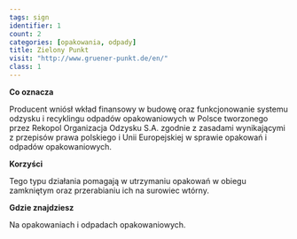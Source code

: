 ```yaml
---
tags: sign
identifier: 1
count: 2
categories: [opakowania, odpady]
title: Zielony Punkt
visit: "http://www.gruener-punkt.de/en/"
class: 1
---
```

**Co oznacza**

Producent wniósł wkład finansowy w budowę oraz funkcjonowanie systemu odzysku i recyklingu odpadów opakowaniowych w Polsce tworzonego przez Rekopol Organizacja Odzysku S.A. zgodnie z zasadami wynikającymi z przepisów prawa polskiego i Unii Europejskiej w sprawie opakowań i odpadów opakowaniowych.

**Korzyści**

Tego typu działania pomagają w utrzymaniu opakowań w obiegu zamkniętym oraz przerabianiu ich na surowiec wtórny.

**Gdzie znajdziesz**

Na opakowaniach i odpadach opakowaniowych.